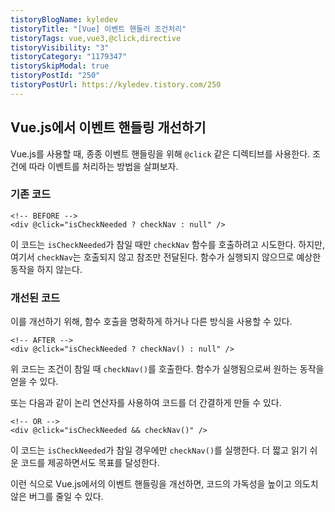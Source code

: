 ```yaml
---
tistoryBlogName: kyledev
tistoryTitle: "[Vue] 이벤트 핸들러 조건처리"
tistoryTags: vue,vue3,@click,directive
tistoryVisibility: "3"
tistoryCategory: "1179347"
tistorySkipModal: true
tistoryPostId: "250"
tistoryPostUrl: https://kyledev.tistory.com/250
---
```

## Vue.js에서 이벤트 핸들링 개선하기

Vue.js를 사용할 때, 종종 이벤트 핸들링을 위해 `@click` 같은 디렉티브를 사용한다.
조건에 따라 이벤트를 처리하는 방법을 살펴보자.

### 기존 코드
```vue
<!-- BEFORE -->
<div @click="isCheckNeeded ? checkNav : null" />
```

이 코드는 `isCheckNeeded`가 참일 때만 `checkNav` 함수를 호출하려고 시도한다.
하지만, 여기서 `checkNav`는 호출되지 않고 참조만 전달된다. 함수가 실행되지 않으므로 예상한 동작을 하지 않는다.

### 개선된 코드

이를 개선하기 위해, 함수 호출을 명확하게 하거나 다른 방식을 사용할 수 있다.
```vue
<!-- AFTER -->
<div @click="isCheckNeeded ? checkNav() : null" />
```
위 코드는 조건이 참일 때 `checkNav()`를 호출한다. 함수가 실행됨으로써 원하는 동작을 얻을 수 있다.

또는 다음과 같이 논리 연산자를 사용하여 코드를 더 간결하게 만들 수 있다.
```vue
<!-- OR -->
<div @click="isCheckNeeded && checkNav()" />
```

이 코드는 `isCheckNeeded`가 참일 경우에만 `checkNav()`를 실행한다. 더 짧고 읽기 쉬운 코드를 제공하면서도 목표를 달성한다.

이런 식으로 Vue.js에서의 이벤트 핸들링을 개선하면, 코드의 가독성을 높이고 의도치 않은 버그를 줄일 수 있다.